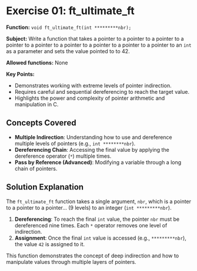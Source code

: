 # Exercise 01: ft_ultimate_ft

**Function:** `void ft_ultimate_ft(int *********nbr);`

**Subject:** Write a function that takes a pointer to a pointer to a pointer to a pointer to a pointer to a pointer to a pointer to a pointer to a pointer to an `int` as a parameter and sets the value pointed to to 42.

**Allowed functions:** None

**Key Points:**
-   Demonstrates working with extreme levels of pointer indirection.
-   Requires careful and sequential dereferencing to reach the target value.
-   Highlights the power and complexity of pointer arithmetic and manipulation in C.

## Concepts Covered

-   **Multiple Indirection**: Understanding how to use and dereference multiple levels of pointers (e.g., `int ********nbr`).
-   **Dereferencing Chain**: Accessing the final value by applying the dereference operator (`*`) multiple times.
-   **Pass by Reference (Advanced)**: Modifying a variable through a long chain of pointers.

## Solution Explanation

The `ft_ultimate_ft` function takes a single argument, `nbr`, which is a pointer to a pointer to a pointer... (9 levels) to an integer (`int *********nbr`).

1.  **Dereferencing**: To reach the final `int` value, the pointer `nbr` must be dereferenced nine times. Each `*` operator removes one level of indirection.
2.  **Assignment**: Once the final `int` value is accessed (e.g., `*********nbr`), the value `42` is assigned to it.

This function demonstrates the concept of deep indirection and how to manipulate values through multiple layers of pointers.